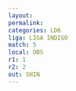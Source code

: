 ```yaml
---
layout: 
permalink: 
categories: LD6
liga: LIGA INDIGO
match: 5
local: OBS
r1: 1
r2: 2
out: SHIN
---
```


